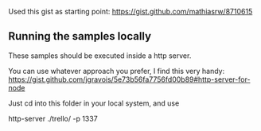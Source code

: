 Used this gist as starting point: https://gist.github.com/mathiasrw/8710615

## Running the samples locally

These samples should be executed inside a http server.

You can use whatever approach you prefer, I find this very handy:
https://gist.github.com/jgravois/5e73b56fa7756fd00b89#http-server-for-node

Just cd into this folder in your local system, and use

http-server ./trello/ -p 1337
